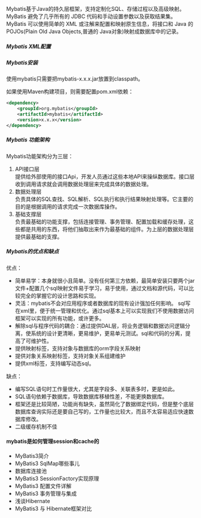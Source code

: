 Mybatis基于Java的持久层框架，支持定制化SQL、存储过程以及高级映射。
MyBatis 避免了几乎所有的 JDBC 代码和手动设置参数以及获取结果集。MyBatis 可以使用简单的 XML 或注解来配置和映射原生信息，将接口和 Java 的 POJOs(Plain Old Java Objects,普通的 Java对象)映射成数据库中的记录。

##### Mybatis XML配置

##### Mybatis安装
使用mybatis只需要把mybatis-x.x.x.jar放置到classpath。

如果使用Maven构建项目，则需要配置pom.xml依赖：
``` xml
<dependency>
    <groupId>org.mybatis</groupId>
    <artifactId>mybatis</artifactId>
    <version>x.x.x</version>
</dependency>
```

##### Mybatis 功能架构
Mybatis功能架构分为三层：
1. API接口层  
    提供给外部使用的接口Api，开发人员通过这些本地API来操纵数据库。接口层收到调用请求就会调用数据处理层来完成具体的数据处理。
2. 数据处理层  
    负责具体的SQL查找、SQL解析、SQL执行和执行结果映射处理等。它主要的目的是根据调用的请求完成一次数据库操作。 
3. 基础支撑层  
    负责最基础的功能支撑，包括连接管理、事务管理、配置加载和缓存处理，这些都是共用的东西，将他们抽取出来作为最基础的组件。为上层的数据处理层提供最基础的支撑。 
    

##### Mybatis的优点和缺点
优点：  
- 简单易学：本身就很小且简单。没有任何第三方依赖，最简单安装只要两个jar文件+配置几个sql映射文件易于学习，易于使用，通过文档和源代码，可以比较完全的掌握它的设计思路和实现。 
- 灵活：mybatis不会对应用程序或者数据库的现有设计强加任何影响。 sql写在xml里，便于统一管理和优化。通过sql基本上可以实现我们不使用数据访问框架可以实现的所有功能，或许更多。 
- 解除sql与程序代码的耦合：通过提供DAL层，将业务逻辑和数据访问逻辑分离，使系统的设计更清晰，更易维护，更易单元测试。sql和代码的分离，提高了可维护性。 
- 提供映射标签，支持对象与数据库的orm字段关系映射 
- 提供对象关系映射标签，支持对象关系组建维护 
- 提供xml标签，支持编写动态sql。 

缺点：
- 编写SQL语句时工作量很大，尤其是字段多、关联表多时，更是如此。
- SQL语句依赖于数据库，导致数据库移植性差，不能更换数据库。 
- 框架还是比较简陋，功能尚有缺失，虽然简化了数据绑定代码，但是整个底层数据库查询实际还是要自己写的，工作量也比较大，而且不太容易适应快速数据库修改。 
- 二级缓存机制不佳

#### mybatis是如何管理session和cache的

- MyBatis3简介
- MyBatis3 SqlMap哪些事儿
- 数据库连接池
- MyBatis3 SessionFactory实现原理
- MyBatis3 配置文件详解
- MyBatis3 事务管理与集成
- 浅谈Hibernate
- MyBatis3 与 Hibernate框架对比